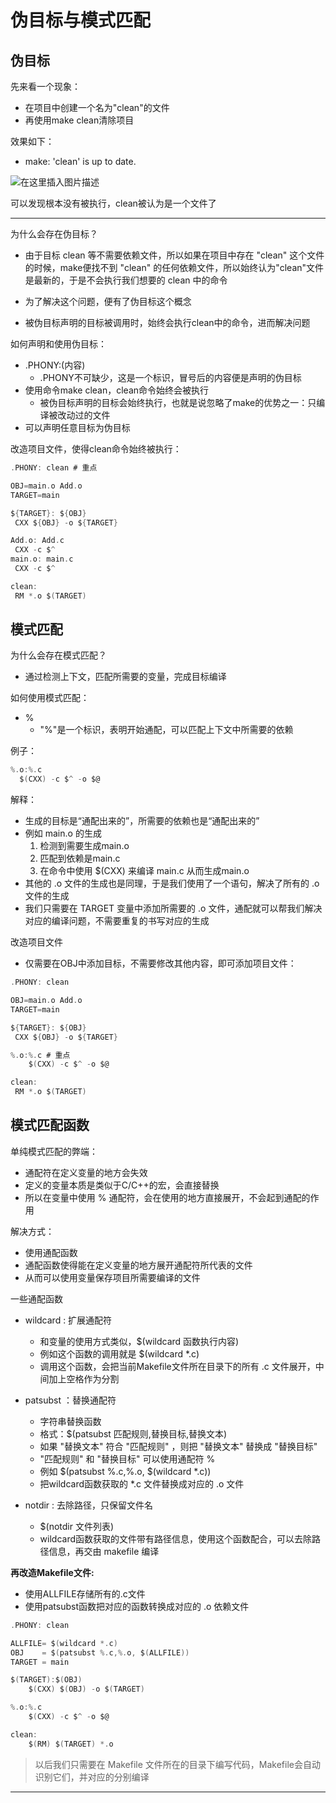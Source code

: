 # 伪目标与模式匹配

## 伪目标

先来看一个现象：

- 在项目中创建一个名为"clean"的文件
- 再使用make clean清除项目

效果如下：

- make: 'clean' is up to date.

![在这里插入图片描述](https://img-blog.csdnimg.cn/d9fad71140c3488c983d2f360a5a2ddc.png)

可以发现根本没有被执行，clean被认为是一个文件了

---

为什么会存在伪目标？

- 由于目标 clean 等不需要依赖文件，所以如果在项目中存在 "clean" 这个文件的时候，make便找不到 "clean" 的任何依赖文件，所以始终认为"clean"文件是最新的，于是不会执行我们想要的 clean 中的命令

- 为了解决这个问题，便有了伪目标这个概念
- 被伪目标声明的目标被调用时，始终会执行clean中的命令，进而解决问题

如何声明和使用伪目标：

- .PHONY:(内容)
  - .PHONY不可缺少，这是一个标识，冒号后的内容便是声明的伪目标
- 使用命令make clean，clean命令始终会被执行
  - 被伪目标声明的目标会始终执行，也就是说忽略了make的优势之一：只编译被改动过的文件
- 可以声明任意目标为伪目标

改造项目文件，使得clean命令始终被执行：

``` c
.PHONY: clean # 重点

OBJ=main.o Add.o
TARGET=main

${TARGET}: ${OBJ}
 CXX ${OBJ} -o ${TARGET}

Add.o: Add.c
 CXX -c $^
main.o: main.c
 CXX -c $^

clean:
 RM *.o $(TARGET)
```

## 模式匹配

为什么会存在模式匹配？

- 通过检测上下文，匹配所需要的变量，完成目标编译


如何使用模式匹配：

- %
  - "%"是一个标识，表明开始通配，可以匹配上下文中所需要的依赖
  
例子：

``` c
%.o:%.c
  $(CXX) -c $^ -o $@
```

解释：

- 生成的目标是“通配出来的”，所需要的依赖也是“通配出来的”
- 例如 main.o 的生成
  1. 检测到需要生成main.o
  2. 匹配到依赖是main.c
  3. 在命令中使用 $(CXX) 来编译 main.c 从而生成main.o
- 其他的 .o 文件的生成也是同理，于是我们使用了一个语句，解决了所有的 .o 文件的生成
- 我们只需要在 TARGET 变量中添加所需要的 .o 文件，通配就可以帮我们解决对应的编译问题，不需要重复的书写对应的生成 

改造项目文件

- 仅需要在OBJ中添加目标，不需要修改其他内容，即可添加项目文件：

``` c
.PHONY: clean

OBJ=main.o Add.o
TARGET=main

${TARGET}: ${OBJ}
 CXX ${OBJ} -o ${TARGET}

%.o:%.c # 重点
	$(CXX) -c $^ -o $@

clean:
 RM *.o $(TARGET)
```

## 模式匹配函数

单纯模式匹配的弊端：

- 通配符在定义变量的地方会失效
- 定义的变量本质是类似于C/C++的宏，会直接替换
- 所以在变量中使用 % 通配符，会在使用的地方直接展开，不会起到通配的作用

解决方式：

- 使用通配函数
- 通配函数使得能在定义变量的地方展开通配符所代表的文件
- 从而可以使用变量保存项目所需要编译的文件

一些通配函数

- wildcard : 扩展通配符
  - 和变量的使用方式类似，$(wildcard 函数执行内容)
  - 例如这个函数的调用就是 $(wildcard *.c)
  - 调用这个函数，会把当前Makefile文件所在目录下的所有 .c 文件展开，中间加上空格作为分割

- patsubst ：替换通配符
  - 字符串替换函数
  - 格式：$(patsubst 匹配规则,替换目标,替换文本)
  - 如果 "替换文本" 符合 "匹配规则" ，则把 "替换文本" 替换成 "替换目标" 
  - "匹配规则" 和 "替换目标" 可以使用通配符 %
  - 例如 $(patsubst %.c,%.o, $(wildcard *.c)) 
  - 把wildcard函数获取的 *.c 文件替换成对应的 .o 文件

- notdir : 去除路径，只保留文件名
  - $(notdir 文件列表)
  - wildcard函数获取的文件带有路径信息，使用这个函数配合，可以去除路径信息，再交由 makefile 编译


**再改造Makefile文件:**

- 使用ALLFILE存储所有的.c文件
- 使用patsubst函数把对应的函数转换成对应的 .o 依赖文件


``` c
.PHONY: clean

ALLFILE= $(wildcard *.c)
OBJ    = $(patsubst %.c,%.o, $(ALLFILE))
TARGET = main

$(TARGET):$(OBJ)
	$(CXX) $(OBJ) -o $(TARGET)

%.o:%.c
	$(CXX) -c $^ -o $@

clean:
	$(RM) $(TARGET) *.o
```
> 以后我们只需要在 Makefile 文件所在的目录下编写代码，Makefile会自动识别它们，并对应的分别编译

---